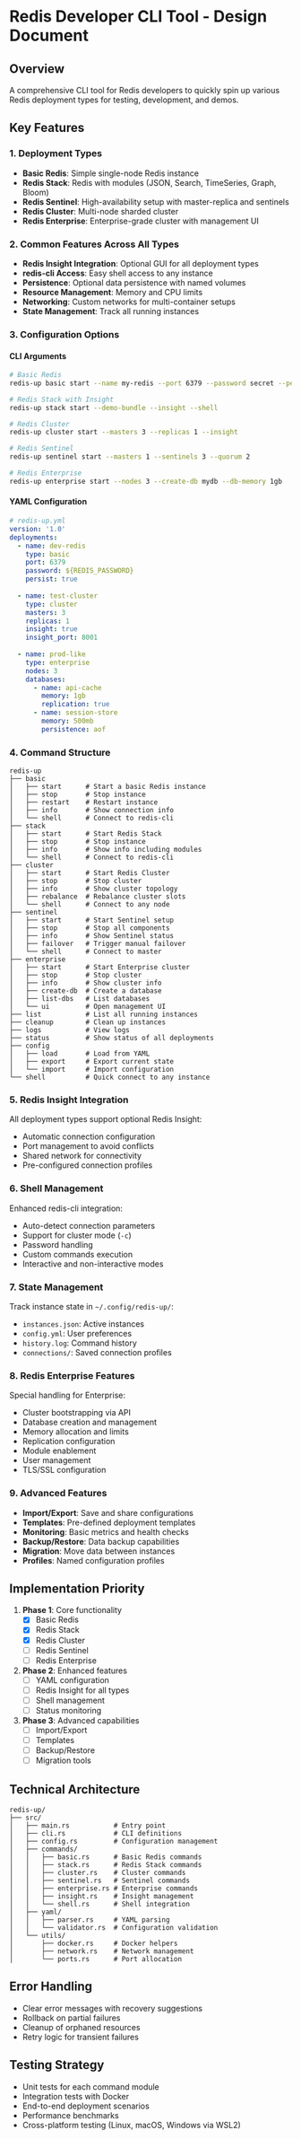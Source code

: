 # Redis Developer CLI Tool - Design Document

## Overview
A comprehensive CLI tool for Redis developers to quickly spin up various Redis deployment types for testing, development, and demos.

## Key Features

### 1. Deployment Types
- **Basic Redis**: Simple single-node Redis instance
- **Redis Stack**: Redis with modules (JSON, Search, TimeSeries, Graph, Bloom)
- **Redis Sentinel**: High-availability setup with master-replica and sentinels
- **Redis Cluster**: Multi-node sharded cluster
- **Redis Enterprise**: Enterprise-grade cluster with management UI

### 2. Common Features Across All Types
- **Redis Insight Integration**: Optional GUI for all deployment types
- **redis-cli Access**: Easy shell access to any instance
- **Persistence**: Optional data persistence with named volumes
- **Resource Management**: Memory and CPU limits
- **Networking**: Custom networks for multi-container setups
- **State Management**: Track all running instances

### 3. Configuration Options

#### CLI Arguments
```bash
# Basic Redis
redis-up basic start --name my-redis --port 6379 --password secret --persist --shell

# Redis Stack with Insight
redis-up stack start --demo-bundle --insight --shell

# Redis Cluster
redis-up cluster start --masters 3 --replicas 1 --insight

# Redis Sentinel
redis-up sentinel start --masters 1 --sentinels 3 --quorum 2

# Redis Enterprise
redis-up enterprise start --nodes 3 --create-db mydb --db-memory 1gb
```

#### YAML Configuration
```yaml
# redis-up.yml
version: '1.0'
deployments:
  - name: dev-redis
    type: basic
    port: 6379
    password: ${REDIS_PASSWORD}
    persist: true
    
  - name: test-cluster
    type: cluster
    masters: 3
    replicas: 1
    insight: true
    insight_port: 8001
    
  - name: prod-like
    type: enterprise
    nodes: 3
    databases:
      - name: api-cache
        memory: 1gb
        replication: true
      - name: session-store
        memory: 500mb
        persistence: aof
```

### 4. Command Structure

```
redis-up
├── basic
│   ├── start      # Start a basic Redis instance
│   ├── stop       # Stop instance
│   ├── restart    # Restart instance
│   ├── info       # Show connection info
│   └── shell      # Connect to redis-cli
├── stack
│   ├── start      # Start Redis Stack
│   ├── stop       # Stop instance
│   ├── info       # Show info including modules
│   └── shell      # Connect to redis-cli
├── cluster
│   ├── start      # Start Redis Cluster
│   ├── stop       # Stop cluster
│   ├── info       # Show cluster topology
│   ├── rebalance  # Rebalance cluster slots
│   └── shell      # Connect to any node
├── sentinel
│   ├── start      # Start Sentinel setup
│   ├── stop       # Stop all components
│   ├── info       # Show Sentinel status
│   ├── failover   # Trigger manual failover
│   └── shell      # Connect to master
├── enterprise
│   ├── start      # Start Enterprise cluster
│   ├── stop       # Stop cluster
│   ├── info       # Show cluster info
│   ├── create-db  # Create a database
│   ├── list-dbs   # List databases
│   └── ui         # Open management UI
├── list           # List all running instances
├── cleanup        # Clean up instances
├── logs           # View logs
├── status         # Show status of all deployments
├── config
│   ├── load       # Load from YAML
│   ├── export     # Export current state
│   └── import     # Import configuration
└── shell          # Quick connect to any instance
```

### 5. Redis Insight Integration

All deployment types support optional Redis Insight:
- Automatic connection configuration
- Port management to avoid conflicts
- Shared network for connectivity
- Pre-configured connection profiles

### 6. Shell Management

Enhanced redis-cli integration:
- Auto-detect connection parameters
- Support for cluster mode (`-c`)
- Password handling
- Custom commands execution
- Interactive and non-interactive modes

### 7. State Management

Track instance state in `~/.config/redis-up/`:
- `instances.json`: Active instances
- `config.yml`: User preferences
- `history.log`: Command history
- `connections/`: Saved connection profiles

### 8. Redis Enterprise Features

Special handling for Enterprise:
- Cluster bootstrapping via API
- Database creation and management
- Memory allocation and limits
- Replication configuration
- Module enablement
- User management
- TLS/SSL configuration

### 9. Advanced Features

- **Import/Export**: Save and share configurations
- **Templates**: Pre-defined deployment templates
- **Monitoring**: Basic metrics and health checks
- **Backup/Restore**: Data backup capabilities
- **Migration**: Move data between instances
- **Profiles**: Named configuration profiles

## Implementation Priority

1. **Phase 1**: Core functionality
   - [x] Basic Redis
   - [x] Redis Stack
   - [x] Redis Cluster
   - [ ] Redis Sentinel
   - [ ] Redis Enterprise

2. **Phase 2**: Enhanced features
   - [ ] YAML configuration
   - [ ] Redis Insight for all types
   - [ ] Shell management
   - [ ] Status monitoring

3. **Phase 3**: Advanced capabilities
   - [ ] Import/Export
   - [ ] Templates
   - [ ] Backup/Restore
   - [ ] Migration tools

## Technical Architecture

```
redis-up/
├── src/
│   ├── main.rs           # Entry point
│   ├── cli.rs            # CLI definitions
│   ├── config.rs         # Configuration management
│   ├── commands/
│   │   ├── basic.rs      # Basic Redis commands
│   │   ├── stack.rs      # Redis Stack commands
│   │   ├── cluster.rs    # Cluster commands
│   │   ├── sentinel.rs   # Sentinel commands
│   │   ├── enterprise.rs # Enterprise commands
│   │   ├── insight.rs    # Insight management
│   │   └── shell.rs      # Shell integration
│   ├── yaml/
│   │   ├── parser.rs     # YAML parsing
│   │   └── validator.rs  # Configuration validation
│   └── utils/
│       ├── docker.rs     # Docker helpers
│       ├── network.rs    # Network management
│       └── ports.rs      # Port allocation
```

## Error Handling

- Clear error messages with recovery suggestions
- Rollback on partial failures
- Cleanup of orphaned resources
- Retry logic for transient failures

## Testing Strategy

- Unit tests for each command module
- Integration tests with Docker
- End-to-end deployment scenarios
- Performance benchmarks
- Cross-platform testing (Linux, macOS, Windows via WSL2)